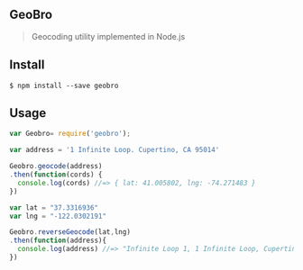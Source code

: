 ## GeoBro
> Geocoding utility implemented in Node.js

## Install
```
$ npm install --save geobro
```

## Usage
```javascript
var Geobro= require('geobro');

var address = '1 Infinite Loop. Cupertino, CA 95014'

Geobro.geocode(address)
.then(function(cords) {
  console.log(cords) //=> { lat: 41.005802, lng: -74.271483 }
})

var lat = "37.3316936"
var lng = "-122.0302191"

Geobro.reverseGeocode(lat,lng)
.then(function(address){
  console.log(address) //=> "Infinite Loop 1, 1 Infinite Loop, Cupertino, CA 95014, USA"
})
```
